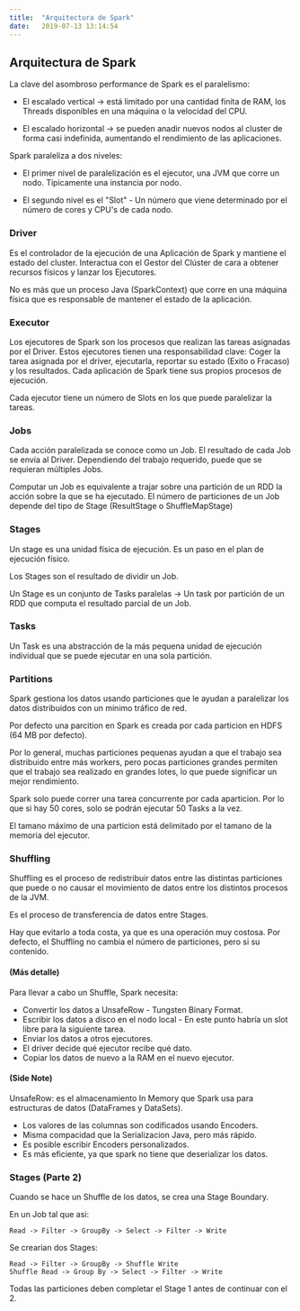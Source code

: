 ```yaml
---
title:  "Arquitectura de Spark"
date:   2019-07-13 13:14:54
---
```

## **Arquitectura de Spark**

La clave del asombroso performance de Spark es el paralelismo:

* El escalado vertical -> está limitado por una cantidad finita de RAM, los Threads disponibles en una máquina o la velocidad del CPU.

* El escalado horizontal -> se pueden anadir nuevos nodos al cluster de forma casi indefinida, aumentando el rendimiento de las aplicaciones.

Spark paraleliza a dos niveles:

* El primer nivel de paralelización es el ejecutor, una JVM que corre un nodo. Típicamente una instancia por nodo.

* El segundo nivel es el "Slot" - Un número que viene determinado por el número de cores y CPU's de cada nodo.

### **Driver**  

Es el controlador de la ejecución de una Aplicación de Spark y mantiene el estado del cluster. Interactua con el Gestor del Clúster de cara a obtener recursos físicos y lanzar los Ejecutores.  

No es más que un proceso Java (SparkContext) que corre en una máquina física que es responsable de mantener el estado de la aplicación.


### **Executor**

Los ejecutores de Spark son los procesos que realizan las tareas asignadas por el Driver. Estos ejecutores tienen una responsabilidad clave: Coger la tarea asignada por el driver, ejecutarla, reportar su estado (Exito o Fracaso) y los resultados. Cada aplicación de Spark tiene sus propios procesos de ejecución.  

Cada ejecutor tiene un número de Slots en los que puede paralelizar la tareas.

### **Jobs**

Cada acción paralelizada se conoce como un Job. El resultado de cada Job se envía al Driver. Dependiendo del trabajo requerido, puede que se requieran múltiples Jobs.  

Computar un Job es equivalente a trajar sobre una partición de un RDD la acción sobre la que se ha ejecutado. El número de particiones de un Job depende del tipo de Stage (ResultStage o ShuffleMapStage)

### **Stages**

Un stage es una unidad física de ejecución. Es un paso en el plan de ejecución físico.  

Los Stages son el resultado de dividir un Job.  

Un Stage es un conjunto de Tasks paralelas -> Un task por partición de un RDD que computa el resultado parcial de un Job.

### **Tasks**

Un Task es una abstracción de la más pequena unidad de ejecución individual que se puede ejecutar en una sola partición.  


### **Partitions**

Spark gestiona los datos usando particiones que le ayudan a paralelizar los datos distribuidos con un mínimo tráfico de red.  

Por defecto una parcition en Spark es creada por cada particion en HDFS (64 MB por defecto).  

Por lo general, muchas particiones pequenas ayudan a que el trabajo sea distribuido entre más workers, pero pocas particiones grandes permiten que el trabajo sea realizado en grandes lotes, lo que puede significar un mejor rendimiento.  

Spark solo puede correr una tarea concurrente por cada aparticion. Por lo que si hay 50 cores, solo se podrán ejecutar 50 Tasks a la vez.  

El tamano máximo de una particion está delimitado por el tamano de la memoria del ejecutor.

### **Shuffling**

Shuffling es el proceso de redistribuir datos entre las distintas particiones que puede o no causar el movimiento de datos entre los distintos procesos de la JVM.  

Es el proceso de transferencia de datos entre Stages.  

Hay que evitarlo a toda costa, ya que es una operación muy costosa. Por defecto, el Shuffling no cambia el número de particiones, pero si su contenido.  


#### **(Más detalle)**

Para llevar a cabo un Shuffle, Spark necesita:  

* Convertir los datos a UnsafeRow - Tungsten Binary Format.
* Escribir los datos a disco en el nodo local - En este punto habría un slot libre para la siguiente tarea.
* Enviar los datos a otros ejecutores.
* El driver decide qué ejecutor recibe qué dato.
* Copiar los datos de nuevo a la RAM en el nuevo ejecutor.


#### **(Side Note)**
UnsafeRow: es el almacenamiento In Memory que Spark usa para estructuras de datos (DataFrames y DataSets).
* Los valores de las columnas son codificados usando Encoders.
* Misma compacidad que la Serializacion Java, pero más rápido.
* Es posible escribir Encoders personalizados.
* Es más eficiente, ya que spark no tiene que deserializar los datos.


### **Stages (Parte 2)**
Cuando se hace un Shuffle de los datos, se crea una Stage Boundary.  

En un Job tal que asi:  

    Read -> Filter -> GroupBy -> Select -> Filter -> Write

Se crearian dos Stages:

    Read -> Filter -> GroupBy -> Shuffle Write
    Shuffle Read -> Group By -> Select -> Filter -> Write

Todas las particiones deben completar el Stage 1 antes de continuar con el 2.

